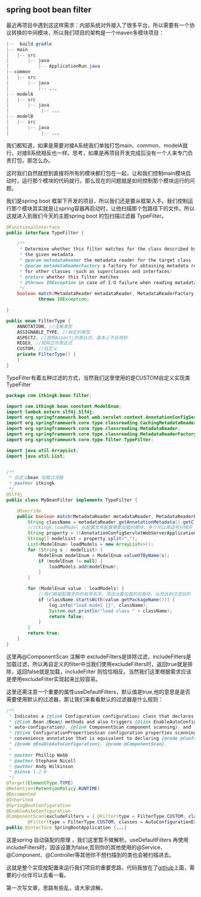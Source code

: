 ## spring boot bean filter 

最近再项目中遇到这这样需求：内部系统对外接入了很多平台，所以需要有一个协议转换的中间模块，所以我们项目的架构是一个maven多模块项目：

```java
|--  build.gradle
|-- main
|	|-- src
|		|-- java
|			|-- ApplicationRun.java
|--common
|	|-- src
|		|-- java
|		    |-- ...
|-- modelA
|	|-- src
|		|-- java
|	         |-- ...
|-- modelB
|	|-- src
|		|-- java
|	         |-- ...
```

我们都知道，如果是需要对接A系统我们单独打包main、common、modelA就行，对接B系统相反也一样。思考，如果是再项目开发完成后没有一个人来专门负责打包，那怎么办。

这时我们自然就想到直接将所有的模块都打包在一起，让和我们控制main模块启动时，运行那个模块的代码就行。那么现在的问题就是如何控制那个模块运行的问题。

我们是spring boot 框架下开发的项目，所以我们还是要从框架入手。我们控制运行那个模块其实就是让spring容器再启动时，让他扫描那个包路径下的文件。所以这就进入到我们今天的主题spring boot 的包扫描过滤器 TypeFilter。

```java
@FunctionalInterface
public interface TypeFilter {

	/**
	 * Determine whether this filter matches for the class described by
	 * the given metadata.
	 * @param metadataReader the metadata reader for the target class
	 * @param metadataReaderFactory a factory for obtaining metadata readers
	 * for other classes (such as superclasses and interfaces)
	 * @return whether this filter matches
	 * @throws IOException in case of I/O failure when reading metadata
	 */
	boolean match(MetadataReader metadataReader, MetadataReaderFactory metadataReaderFactory)
			throws IOException;

}
```

```java
public enum FilterType {
    ANNOTATION, //注解类型
    ASSIGNABLE_TYPE, //指定的类型
    ASPECTJ, //按照Aspectj的表达式，基本上不会用到
    REGEX, //按照正则表达式
    CUSTOM; //自定义
    private FilterType() {
    }
}
```

TypeFilter有着五种过滤的方式，当然我们这里使用的是CUSTOM自定义实现类TypeFilter

```java
package com.itkingk.bean.filter;

import com.itkingk.bean.constant.ModelEnum;
import lombok.extern.slf4j.Slf4j;
import org.springframework.boot.web.servlet.context.AnnotationConfigServletWebServerApplicationContext;
import org.springframework.core.type.classreading.CachingMetadataReaderFactory;
import org.springframework.core.type.classreading.MetadataReader;
import org.springframework.core.type.classreading.MetadataReaderFactory;
import org.springframework.core.type.filter.TypeFilter;

import java.util.ArrayList;
import java.util.List;


/**
 * 自定义bean 加载过滤器
 * @author itkingk
 */
@Slf4j
public class MyBeanFilter implements TypeFilter {

    @Override
    public boolean match(MetadataReader metadataReader, MetadataReaderFactory metadataReaderFactory) {
        String className = metadataReader.getAnnotationMetadata().getClassName();
        //itkingk.loadModel 从配置文件配置需要加载的模块，多个可以用逗号分隔开
        String property = ((AnnotationConfigServletWebServerApplicationContext) ((CachingMetadataReaderFactory) metadataReaderFactory).getResourceLoader()).getEnvironment().getProperty("itkingk.loadModel");
        String[] modelList = property.split(",");
        List<ModelEnum> loadModels = new ArrayList<>();
        for (String s : modelList) {
            ModelEnum modelEnum = ModelEnum.valueOfByName(s);
            if (modelEnum != null) {
                loadModels.add(modelEnum);
            }
        }

        for (ModelEnum value : loadModels) {
            //我们根据配置文件的枚举名字，筛选出要加载的包路径，从而达到过滤目的
            if (className.startsWith(value.getPackageName())) {
                log.info("load model {}", className);
                System.out.println("load class " + className);
                return false;
            }
        }
        return true;
    }
}
```

这里再@ComponentScan 注解中 excludeFilters是排除过滤，includeFilters是加载过滤，所以再自定义的filter中当我们使用excludeFilters时，返回true就是排除，返回false就是加载，includeFilter 则恰恰相反。当然我们这里根据需求应该是使用excludeFilter实现起来比较容易。

这里还需注意一个重要的属性useDefaultFilters，默认值是true,他的意思是是否需要使用默认的过滤器，那让我们来看看默认的过滤器是什么规则：

```java
/**
 * Indicates a {@link Configuration configuration} class that declares one or more
 * {@link Bean @Bean} methods and also triggers {@link EnableAutoConfiguration
 * auto-configuration}, {@link ComponentScan component scanning}, and
 * {@link ConfigurationPropertiesScan configuration properties scanning}. This is a
 * convenience annotation that is equivalent to declaring {@code @Configuration},
 * {@code @EnableAutoConfiguration}, {@code @ComponentScan}.
 *
 * @author Phillip Webb
 * @author Stephane Nicoll
 * @author Andy Wilkinson
 * @since 1.2.0
 */
@Target(ElementType.TYPE)
@Retention(RetentionPolicy.RUNTIME)
@Documented
@Inherited
@SpringBootConfiguration
@EnableAutoConfiguration
@ComponentScan(excludeFilters = { @Filter(type = FilterType.CUSTOM, classes = TypeExcludeFilter.class),
		@Filter(type = FilterType.CUSTOM, classes = AutoConfigurationExcludeFilter.class) })
public @interface SpringBootApplication {...}
```

这是spring 自动装配的原理 ，我们这里暂不做解析。useDefaultFilters 再使用includeFilters时，因该设置为false,否则你的其他使用的@Service、@Component、@Controller等其他你不想扫描到的类也会被扫描进去。

这就是整个实现按配置来运行我们项目的重要思路，代码我放在了[github](https://github.com/firstpersonl/beanFilter)上面，需要的小伙伴可以去看一看。


第一次写文章，思路有些乱，请大家谅解。